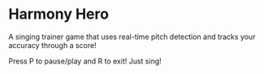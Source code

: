 # Harmony Hero
A singing trainer game that uses real-time pitch detection and tracks your accuracy through a score!

Press P to pause/play and R to exit!
Just sing!

